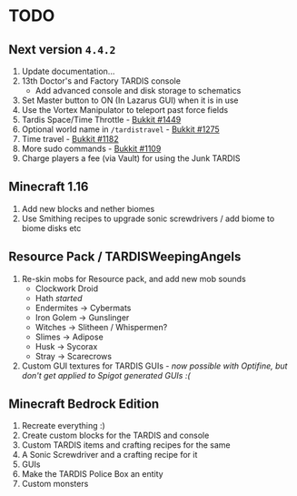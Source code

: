 # TODO

## Next version `4.4.2`
1. Update documentation...
2. 13th Doctor's and Factory TARDIS console
   * Add advanced console and disk storage to schematics
3. Set Master button to ON (In Lazarus GUI) when it is in use
4. Use the Vortex Manipulator to teleport past force fields
5. Tardis Space/Time Throttle - [Bukkit #1449](https://dev.bukkit.org/projects/tardis/issues/1449)
6. Optional world name in `/tardistravel` - [Bukkit #1275](https://dev.bukkit.org/projects/tardis/issues/1275)
7. Time travel - [Bukkit #1182](https://dev.bukkit.org/projects/tardis/issues/1182)
8. More sudo commands - [Bukkit #1109](https://dev.bukkit.org/projects/tardis/issues/1109)
10.  Charge players a fee (via Vault) for using the Junk TARDIS

## Minecraft 1.16
1. Add new blocks and nether biomes
2. Use Smithing recipes to upgrade sonic screwdrivers / add biome to biome disks etc

## Resource Pack / TARDISWeepingAngels
1. Re-skin mobs for Resource pack, and add new mob sounds
   * Clockwork Droid
   * Hath _started_
   * Endermites -> Cybermats
   * Iron Golem -> Gunslinger
   * Witches -> Slitheen / Whispermen?
   * Slimes -> Adipose
   * Husk -> Sycorax
   * Stray -> Scarecrows
2. Custom GUI textures for TARDIS GUIs - _now possible with Optifine, but don't get applied to Spigot generated GUIs :(_

## Minecraft Bedrock Edition
1. Recreate everything :)
2. Create custom blocks for the TARDIS and console
3. Custom TARDIS items and crafting recipes for the same
4. A Sonic Screwdriver and a crafting recipe for it
5. GUIs
6. Make the TARDIS Police Box an entity
7. Custom monsters
